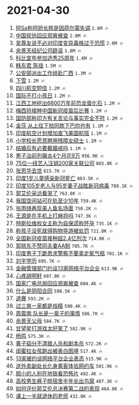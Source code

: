 # 2021-04-30

1. [阿Sa称阿娇长胖是因荷尔蒙失调](https://s.weibo.com/weibo?q=%23%E9%98%BFSa%E7%A7%B0%E9%98%BF%E5%A8%87%E9%95%BF%E8%83%96%E6%98%AF%E5%9B%A0%E8%8D%B7%E5%B0%94%E8%92%99%E5%A4%B1%E8%B0%83%23&Refer=top) `2.6M 🔥`
1. [中国视协回应郑爽被查](https://s.weibo.com/weibo?q=%23%E4%B8%AD%E5%9B%BD%E8%A7%86%E5%8D%8F%E5%9B%9E%E5%BA%94%E9%83%91%E7%88%BD%E8%A2%AB%E6%9F%A5%23&Refer=top) `2.0M 🔥`
1. [吴尊友说不必对印度变异毒株过于恐慌](https://s.weibo.com/weibo?q=%E5%90%B4%E5%B0%8A%E5%8F%8B%E8%AF%B4%E4%B8%8D%E5%BF%85%E5%AF%B9%E5%8D%B0%E5%BA%A6%E5%8F%98%E5%BC%82%E6%AF%92%E6%A0%AA%E8%BF%87%E4%BA%8E%E6%81%90%E6%85%8C&Refer=top) `2.0M 🔥`
1. [余景天经纪公司辟谣](https://s.weibo.com/weibo?q=%23%E4%BD%99%E6%99%AF%E5%A4%A9%E7%BB%8F%E7%BA%AA%E5%85%AC%E5%8F%B8%E8%BE%9F%E8%B0%A3%23&Refer=top) `1.8M 🔥`
1. [科比宣布参加选秀25周年](https://s.weibo.com/weibo?q=%23%E7%A7%91%E6%AF%94%E5%AE%A3%E5%B8%83%E5%8F%82%E5%8A%A0%E9%80%89%E7%A7%8025%E5%91%A8%E5%B9%B4%23&Refer=top) `1.6M 🔥`
1. [韩东君 陈瑶](https://s.weibo.com/weibo?q=%E9%9F%A9%E4%B8%9C%E5%90%9B%20%E9%99%88%E7%91%B6&Refer=top) `1.5M 🔥`
1. [公安部派出工作组赴广西](https://s.weibo.com/weibo?q=%23%E5%85%AC%E5%AE%89%E9%83%A8%E6%B4%BE%E5%87%BA%E5%B7%A5%E4%BD%9C%E7%BB%84%E8%B5%B4%E5%B9%BF%E8%A5%BF%23&Refer=top) `1.3M 🔥`
1. [下雪](https://s.weibo.com/weibo?q=%E4%B8%8B%E9%9B%AA&Refer=top) `1.2M 🔥`
1. [四川航空短信](https://s.weibo.com/weibo?q=%E5%9B%9B%E5%B7%9D%E8%88%AA%E7%A9%BA%E7%9F%AD%E4%BF%A1&Refer=top) `1.2M 🔥`
1. [国际不打小孩日](https://s.weibo.com/weibo?q=%23%E5%9B%BD%E9%99%85%E4%B8%8D%E6%89%93%E5%B0%8F%E5%AD%A9%E6%97%A5%23&Refer=top) `1.2M 🔥`
1. [江西工地挖出6600万年前恐龙蛋化石](https://s.weibo.com/weibo?q=%23%E6%B1%9F%E8%A5%BF%E5%B7%A5%E5%9C%B0%E6%8C%96%E5%87%BA6600%E4%B8%87%E5%B9%B4%E5%89%8D%E6%81%90%E9%BE%99%E8%9B%8B%E5%8C%96%E7%9F%B3%23&Refer=top) `1.2M 🔥`
1. [梅西将接种中国新冠疫苗后比赛](https://s.weibo.com/weibo?q=%23%E6%A2%85%E8%A5%BF%E5%B0%86%E6%8E%A5%E7%A7%8D%E4%B8%AD%E5%9B%BD%E6%96%B0%E5%86%A0%E7%96%AB%E8%8B%97%E5%90%8E%E6%AF%94%E8%B5%9B%23&Refer=top) `1.2M 🔥`
1. [国防部称印方有关言论与事实完全不符](https://s.weibo.com/weibo?q=%23%E5%9B%BD%E9%98%B2%E9%83%A8%E7%A7%B0%E5%8D%B0%E6%96%B9%E6%9C%89%E5%85%B3%E8%A8%80%E8%AE%BA%E4%B8%8E%E4%BA%8B%E5%AE%9E%E5%AE%8C%E5%85%A8%E4%B8%8D%E7%AC%A6%23&Refer=top) `1.2M 🔥`
1. [金莎 从上往下拍同款下巴你也有](https://s.weibo.com/weibo?q=%E9%87%91%E8%8E%8E%20%E4%BB%8E%E4%B8%8A%E5%BE%80%E4%B8%8B%E6%8B%8D%E5%90%8C%E6%AC%BE%E4%B8%8B%E5%B7%B4%E4%BD%A0%E4%B9%9F%E6%9C%89&Refer=top) `1.1M 🔥`
1. [印度航空计划增加直飞美国航班](https://s.weibo.com/weibo?q=%23%E5%8D%B0%E5%BA%A6%E8%88%AA%E7%A9%BA%E8%AE%A1%E5%88%92%E5%A2%9E%E5%8A%A0%E7%9B%B4%E9%A3%9E%E7%BE%8E%E5%9B%BD%E8%88%AA%E7%8F%AD%23&Refer=top) `1.1M 🔥`
1. [小学校长愿意聘用残障女硕士](https://s.weibo.com/weibo?q=%E5%B0%8F%E5%AD%A6%E6%A0%A1%E9%95%BF%E6%84%BF%E6%84%8F%E8%81%98%E7%94%A8%E6%AE%8B%E9%9A%9C%E5%A5%B3%E7%A1%95%E5%A3%AB&Refer=top) `1.1M 🔥`
1. [结婚后有必要戴婚戒吗](https://s.weibo.com/weibo?q=%23%E7%BB%93%E5%A9%9A%E5%90%8E%E6%9C%89%E5%BF%85%E8%A6%81%E6%88%B4%E5%A9%9A%E6%88%92%E5%90%97%23&Refer=top) `1.1M 🔥`
1. [男子治前列腺炎4个月花9万](https://s.weibo.com/weibo?q=%E7%94%B7%E5%AD%90%E6%B2%BB%E5%89%8D%E5%88%97%E8%85%BA%E7%82%8E4%E4%B8%AA%E6%9C%88%E8%8A%B19%E4%B8%87&Refer=top) `956.9K 🔥`
1. [75位一线艺人注销200家关联公司](https://s.weibo.com/weibo?q=%2375%E4%BD%8D%E4%B8%80%E7%BA%BF%E8%89%BA%E4%BA%BA%E6%B3%A8%E9%94%80200%E5%AE%B6%E5%85%B3%E8%81%94%E5%85%AC%E5%8F%B8%23&Refer=top) `865.8K 🔥`
1. [张恩华去世](https://s.weibo.com/weibo?q=%23%E5%BC%A0%E6%81%A9%E5%8D%8E%E5%8E%BB%E4%B8%96%23&Refer=top) `815.7K 🔥`
1. [印度1岁儿童感染新冠死亡](https://s.weibo.com/weibo?q=%23%E5%8D%B0%E5%BA%A61%E5%B2%81%E5%84%BF%E7%AB%A5%E6%84%9F%E6%9F%93%E6%96%B0%E5%86%A0%E6%AD%BB%E4%BA%A1%23&Refer=top) `803.5K 🔥`
1. [印度105岁老人与95岁妻子战胜新冠病毒](https://s.weibo.com/weibo?q=%E5%8D%B0%E5%BA%A6105%E5%B2%81%E8%80%81%E4%BA%BA%E4%B8%8E95%E5%B2%81%E5%A6%BB%E5%AD%90%E6%88%98%E8%83%9C%E6%96%B0%E5%86%A0%E7%97%85%E6%AF%92&Refer=top) `780.1K 🔥`
1. [郭艾伦采访看哭了](https://s.weibo.com/weibo?q=%23%E9%83%AD%E8%89%BE%E4%BC%A6%E9%87%87%E8%AE%BF%E7%9C%8B%E5%93%AD%E4%BA%86%23&Refer=top) `763.8K 🔥`
1. [我国空间站可在轨至少10年](https://s.weibo.com/weibo?q=%23%E6%88%91%E5%9B%BD%E7%A9%BA%E9%97%B4%E7%AB%99%E5%8F%AF%E5%9C%A8%E8%BD%A8%E8%87%B3%E5%B0%9110%E5%B9%B4%23&Refer=top) `759.4K 🔥`
1. [张雨绮再现美人鱼名场面](https://s.weibo.com/weibo?q=%23%E5%BC%A0%E9%9B%A8%E7%BB%AE%E5%86%8D%E7%8E%B0%E7%BE%8E%E4%BA%BA%E9%B1%BC%E5%90%8D%E5%9C%BA%E9%9D%A2%23&Refer=top) `750.2K 🔥`
1. [王源是在手机上打麻将吗](https://s.weibo.com/weibo?q=%23%E7%8E%8B%E6%BA%90%E6%98%AF%E5%9C%A8%E6%89%8B%E6%9C%BA%E4%B8%8A%E6%89%93%E9%BA%BB%E5%B0%86%E5%90%97%23&Refer=top) `747.3K 🔥`
1. [特斯拉维权女主称为自保谎称怀孕](https://s.weibo.com/weibo?q=%E7%89%B9%E6%96%AF%E6%8B%89%E7%BB%B4%E6%9D%83%E5%A5%B3%E4%B8%BB%E7%A7%B0%E4%B8%BA%E8%87%AA%E4%BF%9D%E8%B0%8E%E7%A7%B0%E6%80%80%E5%AD%95&Refer=top) `735.1K 🔥`
1. [称孩子没死就得购物导游被处罚](https://s.weibo.com/weibo?q=%E7%A7%B0%E5%AD%A9%E5%AD%90%E6%B2%A1%E6%AD%BB%E5%B0%B1%E5%BE%97%E8%B4%AD%E7%89%A9%E5%AF%BC%E6%B8%B8%E8%A2%AB%E5%A4%84%E7%BD%9A&Refer=top) `721.0K 🔥`
1. [全国新冠疫苗接种超2.4亿剂次](https://s.weibo.com/weibo?q=%E5%85%A8%E5%9B%BD%E6%96%B0%E5%86%A0%E7%96%AB%E8%8B%97%E6%8E%A5%E7%A7%8D%E8%B6%852.4%E4%BA%BF%E5%89%82%E6%AC%A1&Refer=top) `714.0K 🔥`
1. [郭晓东不赞同夫妻AA制](https://s.weibo.com/weibo?q=%23%E9%83%AD%E6%99%93%E4%B8%9C%E4%B8%8D%E8%B5%9E%E5%90%8C%E5%A4%AB%E5%A6%BBAA%E5%88%B6%23&Refer=top) `705.7K 🔥`
1. [印度男子下跪恳求警察不要拿走氧气瓶](https://s.weibo.com/weibo?q=%E5%8D%B0%E5%BA%A6%E7%94%B7%E5%AD%90%E4%B8%8B%E8%B7%AA%E6%81%B3%E6%B1%82%E8%AD%A6%E5%AF%9F%E4%B8%8D%E8%A6%81%E6%8B%BF%E8%B5%B0%E6%B0%A7%E6%B0%94%E7%93%B6&Refer=top) `701.1K 🔥`
1. [刘宇学历](https://s.weibo.com/weibo?q=%E5%88%98%E5%AE%87%E5%AD%A6%E5%8E%86&Refer=top) `695.7K 🔥`
1. [金融管理部门约谈13家网络平台企业](https://s.weibo.com/weibo?q=%23%E9%87%91%E8%9E%8D%E7%AE%A1%E7%90%86%E9%83%A8%E9%97%A8%E7%BA%A6%E8%B0%8813%E5%AE%B6%E7%BD%91%E7%BB%9C%E5%B9%B3%E5%8F%B0%E4%BC%81%E4%B8%9A%23&Refer=top) `613.9K 🔥`
1. [心疼胡明轩](https://s.weibo.com/weibo?q=%23%E5%BF%83%E7%96%BC%E8%83%A1%E6%98%8E%E8%BD%A9%23&Refer=top) `607.8K 🔥`
1. [国家广电总局回应郑爽被查](https://s.weibo.com/weibo?q=%23%E5%9B%BD%E5%AE%B6%E5%B9%BF%E7%94%B5%E6%80%BB%E5%B1%80%E5%9B%9E%E5%BA%94%E9%83%91%E7%88%BD%E8%A2%AB%E6%9F%A5%23&Refer=top) `604.4K 🔥`
1. [什么是阴阳合同](https://s.weibo.com/weibo?q=%E4%BB%80%E4%B9%88%E6%98%AF%E9%98%B4%E9%98%B3%E5%90%88%E5%90%8C&Refer=top) `598.5K 🔥`
1. [退赛](https://s.weibo.com/weibo?q=%E9%80%80%E8%B5%9B&Refer=top) `593.2K 🔥`
1. [过三爽一家都是戏精](https://s.weibo.com/weibo?q=%23%E8%BF%87%E4%B8%89%E7%88%BD%E4%B8%80%E5%AE%B6%E9%83%BD%E6%98%AF%E6%88%8F%E7%B2%BE%23&Refer=top) `590.4K 🔥`
1. [周震南 队长是一辈子的事情](https://s.weibo.com/weibo?q=%E5%91%A8%E9%9C%87%E5%8D%97%20%E9%98%9F%E9%95%BF%E6%98%AF%E4%B8%80%E8%BE%88%E5%AD%90%E7%9A%84%E4%BA%8B%E6%83%85&Refer=top) `586.7K 🔥`
1. [余景天父母](https://s.weibo.com/weibo?q=%23%E4%BD%99%E6%99%AF%E5%A4%A9%E7%88%B6%E6%AF%8D%23&Refer=top) `584.7K 🔥`
1. [甘望星打游戏太好笑了](https://s.weibo.com/weibo?q=%23%E7%94%98%E6%9C%9B%E6%98%9F%E6%89%93%E6%B8%B8%E6%88%8F%E5%A4%AA%E5%A5%BD%E7%AC%91%E4%BA%86%23&Refer=top) `582.9K 🔥`
1. [杨鸣](https://s.weibo.com/weibo?q=%E6%9D%A8%E9%B8%A3&Refer=top) `575.3K 🔥`
1. [黄子韬分不清狼人杀和剧本杀](https://s.weibo.com/weibo?q=%23%E9%BB%84%E5%AD%90%E9%9F%AC%E5%88%86%E4%B8%8D%E6%B8%85%E7%8B%BC%E4%BA%BA%E6%9D%80%E5%92%8C%E5%89%A7%E6%9C%AC%E6%9D%80%23&Refer=top) `572.2K 🔥`
1. [闺蜜拉女孩跑出被表白困境](https://s.weibo.com/weibo?q=%23%E9%97%BA%E8%9C%9C%E6%8B%89%E5%A5%B3%E5%AD%A9%E8%B7%91%E5%87%BA%E8%A2%AB%E8%A1%A8%E7%99%BD%E5%9B%B0%E5%A2%83%23&Refer=top) `517.4K 🔥`
1. [13家被约谈网络平台企业表态](https://s.weibo.com/weibo?q=13%E5%AE%B6%E8%A2%AB%E7%BA%A6%E8%B0%88%E7%BD%91%E7%BB%9C%E5%B9%B3%E5%8F%B0%E4%BC%81%E4%B8%9A%E8%A1%A8%E6%80%81&Refer=top) `515.9K 🔥`
1. [送外卖副处长化身乘客体验网约车](https://s.weibo.com/weibo?q=%23%E9%80%81%E5%A4%96%E5%8D%96%E5%89%AF%E5%A4%84%E9%95%BF%E5%8C%96%E8%BA%AB%E4%B9%98%E5%AE%A2%E4%BD%93%E9%AA%8C%E7%BD%91%E7%BA%A6%E8%BD%A6%23&Refer=top) `501.9K 🔥`
1. [胆小的人别在地铁看恐怖片](https://s.weibo.com/weibo?q=%23%E8%83%86%E5%B0%8F%E7%9A%84%E4%BA%BA%E5%88%AB%E5%9C%A8%E5%9C%B0%E9%93%81%E7%9C%8B%E6%81%90%E6%80%96%E7%89%87%23&Refer=top) `492.4K 🔥`
1. [高校男生裤子晾宿舍半年长出鸟窝](https://s.weibo.com/weibo?q=%23%E9%AB%98%E6%A0%A1%E7%94%B7%E7%94%9F%E8%A3%A4%E5%AD%90%E6%99%BE%E5%AE%BF%E8%88%8D%E5%8D%8A%E5%B9%B4%E9%95%BF%E5%87%BA%E9%B8%9F%E7%AA%9D%23&Refer=top) `487.3K 🔥`
1. [如何评价郭艾伦总决赛第二战的表现](https://s.weibo.com/weibo?q=%23%E5%A6%82%E4%BD%95%E8%AF%84%E4%BB%B7%E9%83%AD%E8%89%BE%E4%BC%A6%E6%80%BB%E5%86%B3%E8%B5%9B%E7%AC%AC%E4%BA%8C%E6%88%98%E7%9A%84%E8%A1%A8%E7%8E%B0%23&Refer=top) `464.8K 🔥`
1. [课上一半就退休的老师](https://s.weibo.com/weibo?q=%23%E8%AF%BE%E4%B8%8A%E4%B8%80%E5%8D%8A%E5%B0%B1%E9%80%80%E4%BC%91%E7%9A%84%E8%80%81%E5%B8%88%23&Refer=top) `432.8K 🔥`
